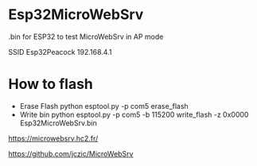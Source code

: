 # Esp32MicroWebSrv

.bin for ESP32 to test MicroWebSrv in AP mode 

SSID Esp32Peacock
192.168.4.1

# How to flash
- Erase Flash
python esptool.py -p com5 erase_flash
- Write bin
python esptool.py -p com5 -b 115200 write_flash -z  0x0000 Esp32MicroWebSrv.bin


https://microwebsrv.hc2.fr/

https://github.com/jczic/MicroWebSrv
